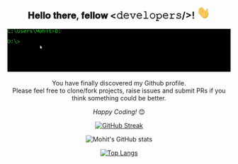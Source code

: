 
<div align="center">  

<div align="center">
<h2> 𝐇𝐞𝐥𝐥𝐨 𝐭𝐡𝐞𝐫𝐞, 𝐟𝐞𝐥𝐥𝐨𝐰 <𝚍𝚎𝚟𝚎𝚕𝚘𝚙𝚎𝚛𝚜/>! <img src="https://github.com/mohitkhatri06/mohitkhatri06/blob/main/Hi.gif" width="30px"></h2>

![Alt Text](https://github.com/mohitkhatri06/mohitkhatri06/blob/main/cmd.gif)

</div>



You have finally discovered my Github profile. <br>
Please feel free to clone/fork projects, raise issues and submit PRs if you think something could be better. <br>

<i>Happy Coding!</i> 😊

</div>


<div align="center">
 
[![GitHub Streak](https://github-readme-streak-stats.herokuapp.com?user=mohitkhatri06&theme=dark&hide_border=true&border_radius=16&fire=DD0000)](https://git.io/streak-stats)
 
 ![Mohit's GitHub stats](https://github-readme-stats.vercel.app/api?username=mohitkhatri06&show_icons=true&theme=radical)
 
 [![Top Langs](https://github-readme-stats.vercel.app/api/top-langs/?username=mohitkhatri06&langs_count=8)](https://github.com/anuraghazra/github-readme-stats)

 
</div>


